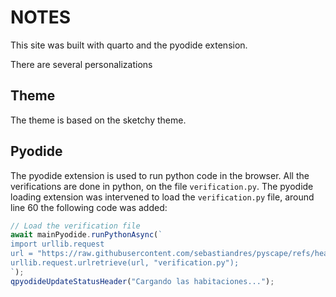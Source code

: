 # NOTES

This site was built with quarto and the pyodide extension.

There are several personalizations

## Theme

The theme is based on the sketchy theme.

## Pyodide

The pyodide extension is used to run python code in the browser.
All the verifications are done in python, on the file `verification.py`.
The pyodide loading extension was intervened to load the `verification.py` file,
around line 60 the following code was added:

```js
// Load the verification file
await mainPyodide.runPythonAsync(`
import urllib.request
url = "https://raw.githubusercontent.com/sebastiandres/pyscape/refs/heads/main/quarto/verification.py"
urllib.request.urlretrieve(url, "verification.py");
`);
qpyodideUpdateStatusHeader("Cargando las habitaciones...");
```

